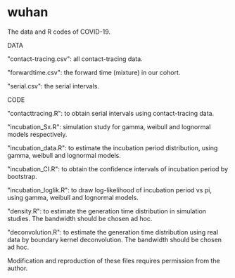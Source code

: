 # wuhan
The data and R codes of COVID-19.

DATA

"contact-tracing.csv": all contact-tracing data.

"forwardtime.csv": the forward time (mixture) in our cohort.

"serial.csv": the serial intervals.

CODE

"contacttracing.R": to obtain serial intervals using contact-tracing data.

"incubation_Sx.R": simulation study for gamma, weibull and lognormal models respectively.

"incubation_data.R": to estimate the incubation period distribution, using gamma, weibull and lognormal models.

"incubation_CI.R": to obtain the confidence intervals of incubation period by bootstrap.

"incubation_loglik.R": to draw log-likelihood of incubation period vs pi, using gamma, weibull and lognormal models.

"density.R": to estimate the generation time distribution in simulation studies. The bandwidth should be chosen ad hoc.

"deconvolution.R": to estimate the generation time distribution using real data by boundary kernel deconvolution. The bandwidth should be chosen ad hoc.


Modification and reproduction of these files requires permission from the author.
